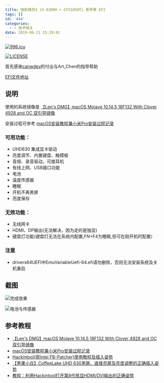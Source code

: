 ```yaml
---
title: 暗影精灵4 i5-8300H + GTX1050Ti 黑苹果 EFI
tags: []
id: '444'
categories:
  - - 技术相关
date: 2019-06-21 15:29:01
---
```


[![996.icu](https://img.shields.io/badge/link-996.icu-red.svg)](https://996.icu)

[![LICENSE](https://img.shields.io/badge/license-Anti%20996-blue.svg)](https://github.com/996icu/996.ICU/blob/master/LICENSE)

首先感谢[canwdev](https://github.com/canwdev/omen15dc-hackintosh)的付出与Art\_Chen的指导帮助

[EFI文件地址](https://github.com/Spxg/omen15dc-hackintosh)

## 说明

使用的系统镜像是 [【Len's DMG】macOS Mojave 10.14.5 18F132 With Clover 4928 and OC 双引导镜像](http://bbs.pcbeta.com/viewthread-1815882-1-1.html)

安装过程可参考 [macOS安装教程兼小米Pro安装过程记录](https://blog.daliansky.net/MacOS-installation-tutorial-XiaoMi-Pro-installation-process-records.html)

### 可用功能：

*   UHD630 集成显卡驱动
*   亮度调节、内置键盘、触摸板
*   音频、录音驱动，可接耳机
*   有线上网、USB接口功能
*   电池
*   温度传感器
*   睡眠
*   开机不再黑屏
*   亮度保存

### 无效功能：

*   无线网卡
*   HDMI、DP输出(无法解决，因为走的是独显)
*   键盘灯功能(键盘灯无法在系统内配置,FN+F4为睡眠,但可在刚开机时配置）

### 注意

*   drivers64UEFI中EmuVariableUefi-64.efi请勿删除，否则无法安装系统及关机重启

## 截图

![完成效果](https://wordpress-1253676827.file.myqcloud.com/wp-content/uploads/2019/06/%E5%B1%8F%E5%B9%95%E5%BF%AB%E7%85%A7-2019-06-21-%E4%B8%8B%E5%8D%881.35.43.png)

![电池与传感器](https://wordpress-1253676827.file.myqcloud.com/wp-content/uploads/2019/06/QQ20190621-134227.png)

## 参考教程

*   [【Len's DMG】macOS Mojave 10.14.5 18F132 With Clover 4928 and OC 双引导镜像](http://bbs.pcbeta.com/viewthread-1815882-1-1.html)
*   [macOS安装教程兼小米Pro安装过程记录](https://blog.daliansky.net/MacOS-installation-tutorial-XiaoMi-Pro-installation-process-records.html)
*   [Hackintool(原Intel FB-Patcher)使用教程及插入姿势](https://blog.daliansky.net/Intel-FB-Patcher-tutorial-and-insertion-pose.html)
*   [【黑果小兵】CoffeeLake UHD 630黑屏、直接亮屏及亮度调整的正确插入姿势](https://blog.daliansky.net/CoffeeLake-UHD-630-black-screen-direct-bright-screen-and-correct-adjustment-of-brightness-adjustment.html)
*   [教程：利用Hackintool打开第8代核显HDMI/DVI输出的正确姿势](https://blog.daliansky.net/Tutorial-Using-Hackintool-to-open-the-correct-pose-of-the-8th-generation-core-display-HDMI-or-DVI-output.html)
